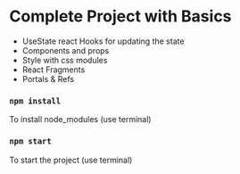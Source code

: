 # Complete Project with Basics

* UseState react Hooks for updating the state
* Components and props
* Style with css modules
* React Fragments
* Portals & Refs

### `npm install`

To install node_modules (use terminal)

### `npm start`

To start the project (use terminal)